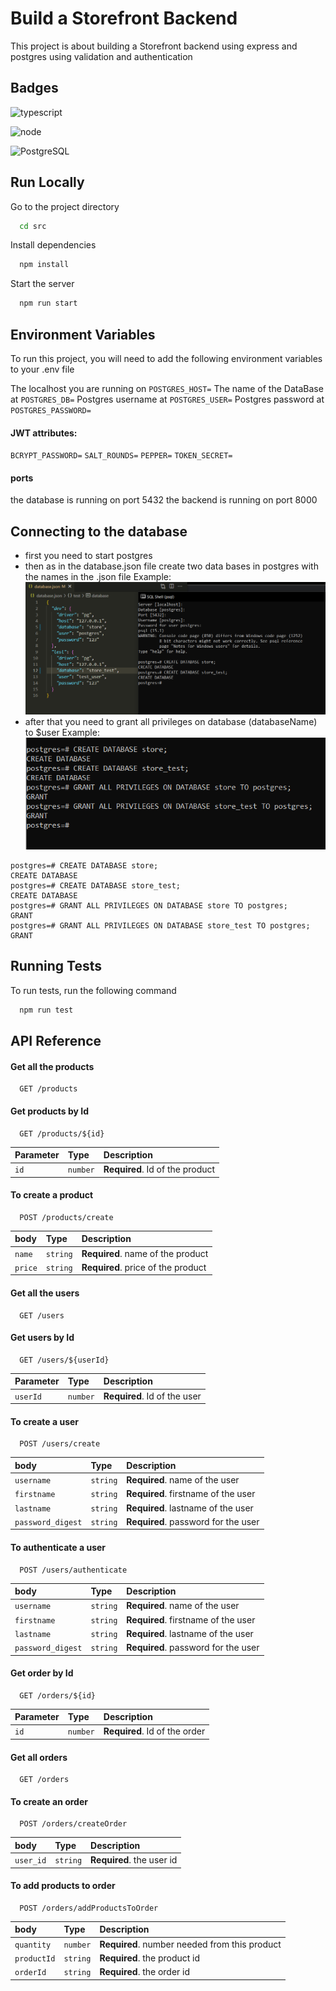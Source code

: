
# Build a Storefront Backend

This project is about building a Storefront backend using express and postgres using validation and authentication 


## Badges

![typescript](https://img.shields.io/badge/TypeScript-007ACC?style=for-the-badge&logo=typescript&logoColor=white)

![node](https://img.shields.io/badge/Node.js-43853D?style=for-the-badge&logo=node.js&logoColor=white)

![PostgreSQL](https://img.shields.io/badge/PostgreSQL-316192?style=for-the-badge&logo=postgresql&logoColor=white)
## Run Locally


Go to the project directory

```bash
  cd src
```

Install dependencies

```bash
  npm install
```

Start the server

```bash
  npm run start
```


## Environment Variables

To run this project, you will need to add the following environment variables to your .env file

The localhost you are running on `POSTGRES_HOST=`
The name of the DataBase at `POSTGRES_DB=`
Postgres username at `POSTGRES_USER=`
Postgres password at `POSTGRES_PASSWORD=`
#### JWT attributes:
`BCRYPT_PASSWORD=`
`SALT_ROUNDS=`
`PEPPER=`
`TOKEN_SECRET=`
#### ports
the database is running on port 5432
the backend is running on port 8000

## Connecting to the database
* first you need to start postgres
* then as in the database.json file create two data bases in postgres with the names in the .json file 
     Example:
![database](img\database.PNG)
* after that you need to grant all privileges on database (databaseName)
to $user 
Example:
![grant](img\grant.PNG)
```psql
postgres=# CREATE DATABASE store;
CREATE DATABASE
postgres=# CREATE DATABASE store_test;
CREATE DATABASE
postgres=# GRANT ALL PRIVILEGES ON DATABASE store TO postgres;
GRANT
postgres=# GRANT ALL PRIVILEGES ON DATABASE store_test TO postgres;
GRANT
```
## Running Tests

To run tests, run the following command

```bash
  npm run test
```


## API Reference

#### Get all the products

```http
  GET /products
```
#### Get products by Id

```http
  GET /products/${id}
```

| Parameter | Type     | Description                       |
| :-------- | :------- | :-------------------------------- |
| `id`      | `number` | **Required**. Id of the product   |

#### To create a product

```http
  POST /products/create
```

| body      | Type     | Description                       |
| :-------- | :------- | :-------------------------------- |
| `name`      | `string` | **Required**. name of the product   |
| `price`      | `string` | **Required**. price of the product   |

#### Get all the users

```http
  GET /users
```
#### Get users by Id

```http
  GET /users/${userId}
```

| Parameter | Type     | Description                       |
| :-------- | :------- | :-------------------------------- |
| `userId`      | `number` | **Required**. Id of the user   |

#### To create a user

```http
  POST /users/create
```

| body      | Type     | Description                       |
| :-------- | :------- | :-------------------------------- |
| `username`      | `string` | **Required**. name of the user   |
| `firstname`      | `string` | **Required**. firstname of the user   |
| `lastname`      | `string` | **Required**. lastname of the user   |
| `password_digest` | `string` | **Required**. password for the user   |

#### To authenticate a user

```http
  POST /users/authenticate
```

| body      | Type     | Description                       |
| :-------- | :------- | :-------------------------------- |
| `username`      | `string` | **Required**. name of the user   |
| `firstname`      | `string` | **Required**. firstname of the user   |
| `lastname`      | `string` | **Required**. lastname of the user   |
| `password_digest` | `string` | **Required**. password for the user   |


#### Get order by Id

```http
  GET /orders/${id}
```

| Parameter | Type     | Description                       |
| :-------- | :------- | :-------------------------------- |
| `id`      | `number` | **Required**. Id of the order   |

#### Get all orders

```http
  GET /orders
```

#### To create an order

```http
  POST /orders/createOrder
```

| body      | Type     | Description                       |
| :-------- | :------- | :-------------------------------- |
| `user_id`      | `string` | **Required**. the user id   |

#### To add products to order

```http
  POST /orders/addProductsToOrder
```

| body      | Type     | Description                       |
| :-------- | :------- | :-------------------------------- |
| `quantity`      | `number` | **Required**. number needed from this product   |
| `productId`      | `string` | **Required**. the product id   |
| `orderId`      | `string` | **Required**. the order id   |





